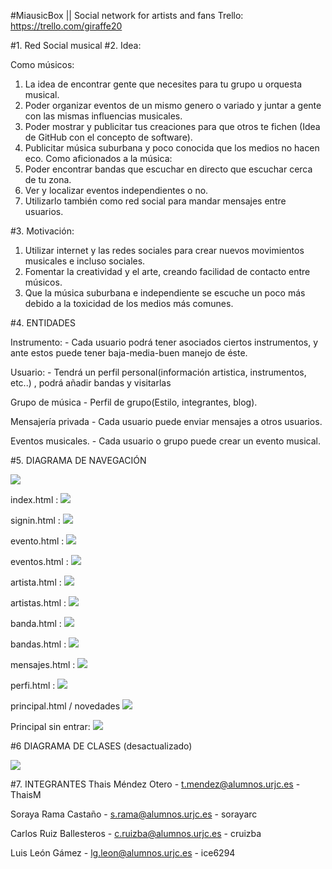 
#MiausicBox || Social network for artists and fans
Trello: https://trello.com/giraffe20

#1. Red Social musical
#2. Idea:	
  
  
Como músicos:

1. La idea de encontrar gente que necesites para tu grupo u orquesta musical.
2. Poder organizar eventos de un mismo genero o variado y juntar a gente con las mismas influencias musicales.
3. Poder mostrar y publicitar tus creaciones para que otros te fichen (Idea de GitHub con el concepto de software).
4. Publicitar música suburbana y poco conocida que los medios no hacen eco.
Como aficionados a la música:
1. Poder encontrar bandas que escuchar en directo que escuchar cerca de tu zona.
2. Ver y localizar eventos independientes o no.
3. Utilizarlo también como red social para mandar mensajes entre usuarios.
	
#3. Motivación:
	
1. Utilizar internet y las redes sociales para crear nuevos movimientos musicales e incluso sociales.
2. Fomentar la creatividad y el arte, creando facilidad de contacto entre músicos.
3. Que la música suburbana e independiente se escuche un poco más debido a la toxicidad de los medios más comunes.

#4. ENTIDADES
  
Instrumento: - Cada usuario podrá tener asociados ciertos instrumentos, y ante estos puede tener baja-media-buen manejo de éste.

Usuario: - Tendrá un perfil personal(información artistica, instrumentos, etc..) , podrá añadir bandas y visitarlas

Grupo de música - Perfil de grupo(Estilo, integrantes, blog).

Mensajería privada - Cada usuario puede enviar mensajes a otros usuarios.

Eventos musicales. - Cada usuario o grupo puede crear un evento musical.

#5. DIAGRAMA DE NAVEGACIÓN

<img class="imageClass" src="https://github.com/cruizba/PracticaDAW/blob/master/capturas/Diagrama.jpg?raw=true" />
<br>

index.html :
<img class="imageClass" src="https://github.com/cruizba/PracticaDAW/blob/master/capturas/index.jpg?raw=true" />

signin.html :
<img class="imageClass" src="https://github.com/cruizba/PracticaDAW/blob/master/capturas/signin.jpg?raw=true" />

evento.html : 
<img class="imageClass" src="https://github.com/cruizba/PracticaDAW/blob/master/capturas/Evento.jpg?raw=true" />

eventos.html :
<img class="imageClass" src="https://github.com/cruizba/PracticaDAW/blob/master/capturas/Eventos.jpg?raw=true" />

artista.html :
<img class="imageClass" src="https://github.com/cruizba/PracticaDAW/blob/master/capturas/artista.jpg?raw=true" />

artistas.html :
<img class="imageClass" src="https://github.com/cruizba/PracticaDAW/blob/master/capturas/artistas.jpg?raw=true" />

banda.html :
<img class="imageClass" src="https://github.com/cruizba/PracticaDAW/blob/master/capturas/banda.jpg?raw=true" />

bandas.html :
<img class="imageClass" src="https://github.com/cruizba/PracticaDAW/blob/master/capturas/bandas.jpg?raw=true" />

mensajes.html : 
<img class="imageClass" src="https://github.com/cruizba/PracticaDAW/blob/master/capturas/mensajes.jpg?raw=true" />

perfi.html :
<img class="imageClass" src="https://github.com/cruizba/PracticaDAW/blob/master/capturas/perfil.jpg?raw=true" />

principal.html / novedades
<img class="imageClass" src="https://github.com/cruizba/PracticaDAW/blob/master/capturas/principal-novedades.jpg?raw=true" />

Principal sin entrar:
<img class="imageClass" src="https://github.com/cruizba/PracticaDAW/blob/master/capturas/principalSinLogin.jpg?raw=true" />


#6 DIAGRAMA DE CLASES (desactualizado)

<img class="imageClass" src="https://github.com/cruizba/PracticaDAW/blob/master/capturas/uml.jpg?raw=true" />

#7. INTEGRANTES
Thais Méndez Otero - t.mendez@alumnos.urjc.es - ThaisM

Soraya Rama Castaño - s.rama@alumnos.urjc.es - sorayarc

Carlos Ruiz Ballesteros - c.ruizba@alumnos.urjc.es - cruizba

Luis León Gámez - lg.leon@alumnos.urjc.es - ice6294
  
  
  
